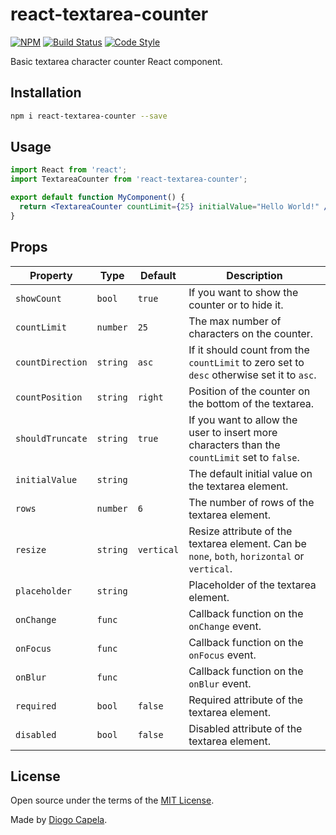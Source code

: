 # react-textarea-counter

[![NPM][npm-img]][npm-url]
[![Build Status][build-status-img]][build-status-url]
[![Code Style][code-style-img]][code-style-url]

[npm-url]: https://www.npmjs.com/package/react-textarea-counter
[npm-img]: https://img.shields.io/npm/v/react-textarea-counter.svg
[code-style-url]: https://github.com/prettier/prettier
[code-style-img]: https://img.shields.io/badge/code_style-prettier-ff69b4.svg?style=flat-square
[build-status-url]: https://travis-ci.org/diogocapela/react-textarea-counter
[build-status-img]: https://travis-ci.org/diogocapela/react-textarea-counter.svg?branch=master

Basic textarea character counter React component.

## Installation

```bash
npm i react-textarea-counter --save
```

## Usage

```jsx
import React from 'react';
import TextareaCounter from 'react-textarea-counter';

export default function MyComponent() {
  return <TextareaCounter countLimit={25} initialValue="Hello World!" />;
}
```

## Props

| Property         | Type     | Default    | Description                                                                                   |
| ---------------- | -------- | ---------- | --------------------------------------------------------------------------------------------- |
| `showCount`      | `bool`   | `true`     | If you want to show the counter or to hide it.                                                |
| `countLimit`     | `number` | `25`       | The max number of characters on the counter.                                                  |
| `countDirection` | `string` | `asc`      | If it should count from the `countLimit` to zero set to `desc` otherwise set it to `asc`.     |
| `countPosition`  | `string` | `right`    | Position of the counter on the bottom of the textarea.                                        |
| `shouldTruncate` | `string` | `true`     | If you want to allow the user to insert more characters than the `countLimit` set to `false`. |
| `initialValue`   | `string` |            | The default initial value on the textarea element.                                            |
| `rows`           | `number` | `6`        | The number of rows of the textarea element.                                                   |
| `resize`         | `string` | `vertical` | Resize attribute of the textarea element. Can be `none`, `both`, `horizontal` or `vertical`.  |
| `placeholder`    | `string` |            | Placeholder of the textarea element.                                                          |
| `onChange`       | `func`   |            | Callback function on the `onChange` event.                                                    |
| `onFocus`        | `func`   |            | Callback function on the `onFocus` event.                                                     |
| `onBlur`         | `func`   |            | Callback function on the `onBlur` event.                                                      |
| `required`       | `bool`   | `false`    | Required attribute of the textarea element.                                                   |
| `disabled`       | `bool`   | `false`    | Disabled attribute of the textarea element.                                                   |

## License

Open source under the terms of the [MIT License](/LICENSE).

Made by [Diogo Capela](https://diogocapela.com).
